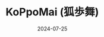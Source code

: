 ---
title: KoPpoMai (狐歩舞)
date: 2024-07-25
authors:
    - admin
tag:
    - Mobile App
    - iOS
    - Swift
---